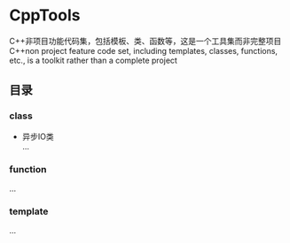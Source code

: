 # CppTools
C++非项目功能代码集，包括模板、类、函数等，这是一个工具集而非完整项目  
C++non project feature code set, including templates, classes, functions, etc., is a toolkit rather than a complete project

## 目录
### class
+ 异步IO类  
...
### function
...
### template
...
